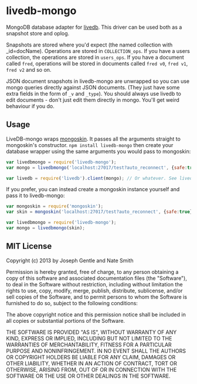 # livedb-mongo

MongoDB database adapter for [livedb](https://github.com/share/livedb). This driver can be used both as a snapshot
store and oplog.

Snapshots are stored where you'd expect (the named collection with
\_id=docName). Operations are stored in `COLLECTION_ops`. If you have a
users collection, the operations are stored in `users_ops`. If you have a
document called `fred`, operations will be stored in documents called `fred
v0`, `fred v1`, `fred v2` and so on.

JSON document snapshots in livedb-mongo are unwrapped so you can use mongo
queries directly against JSON documents. (They just have some extra fields in
    the form of `_v` and `_type`). You should always use livedb to edit
documents - don't just edit them directly in mongo. You'll get weird behaviour
if you do.

## Usage

LiveDB-mongo wraps [mongoskin](https://github.com/kissjs/node-mongoskin). It
passes all the arguments straight to mongoskin's constructor. `npm install
livedb-mongo` then create your database wrapper using the same arguments you
would pass to mongoskin:

```javascript
var livedbmongo = require('livedb-mongo');
var mongo = livedbmongo('localhost:27017/test?auto_reconnect', {safe:true});

var livedb = require('livedb').client(mongo); // Or whatever. See livedb's docs.
```

If you prefer, you can instead create a mongoskin instance yourself and pass it to livedb-mongo:

```javascript
var mongoskin = require('mongoskin');
var skin = mongoskin('localhost:27017/test?auto_reconnect', {safe:true});

var livedbmongo = require('livedb-mongo');
var mongo = livedbmongo(skin);
```


## MIT License
Copyright (c) 2013 by Joseph Gentle and Nate Smith

Permission is hereby granted, free of charge, to any person obtaining a copy
of this software and associated documentation files (the "Software"), to deal
in the Software without restriction, including without limitation the rights
to use, copy, modify, merge, publish, distribute, sublicense, and/or sell
copies of the Software, and to permit persons to whom the Software is
furnished to do so, subject to the following conditions:

The above copyright notice and this permission notice shall be included in
all copies or substantial portions of the Software.

THE SOFTWARE IS PROVIDED "AS IS", WITHOUT WARRANTY OF ANY KIND, EXPRESS OR
IMPLIED, INCLUDING BUT NOT LIMITED TO THE WARRANTIES OF MERCHANTABILITY,
FITNESS FOR A PARTICULAR PURPOSE AND NONINFRINGEMENT. IN NO EVENT SHALL THE
AUTHORS OR COPYRIGHT HOLDERS BE LIABLE FOR ANY CLAIM, DAMAGES OR OTHER
LIABILITY, WHETHER IN AN ACTION OF CONTRACT, TORT OR OTHERWISE, ARISING FROM,
OUT OF OR IN CONNECTION WITH THE SOFTWARE OR THE USE OR OTHER DEALINGS IN
THE SOFTWARE.
